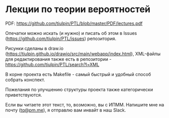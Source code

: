 # Лекции по теории вероятностей

PDF: https://github.com/tiulpin/PTL/blob/master/PDF/lectures.pdf

Опечатки можно искать (и нужно) и писать об этом в Issues (https://github.com/tiulpin/PTL/issues) репозитория. 

Рисунки сделаны в draw.io (https://tiulpin.github.io/drawio/src/main/webapp/index.html), XML-файлы для редактирования также есть в репозитории - https://github.com/tiulpin/PTL/search?l=XML

В корне проекта есть Makefile - самый быстрый и удобный способ собрать конспект. 

Пожелания по улучшению структуры проекта также категорически приветствуются.

Если вы читаете этот текст, то, возможно, вы с ИПММ. Напишите мне на почту (tq@pm.me), я отправлю вам инвайт в наш Slack.
